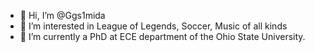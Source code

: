 - 👋 Hi, I’m @Ggs1mida
- 👀 I’m interested in League of Legends, Soccer, Music of all kinds 
- 🌱 I’m currently a PhD at ECE department of the Ohio State University.


<!---
Ggs1mida/Ggs1mida is a ✨ special ✨ repository because its `README.md` (this file) appears on your GitHub profile.
You can click the Preview link to take a look at your changes.
--->
